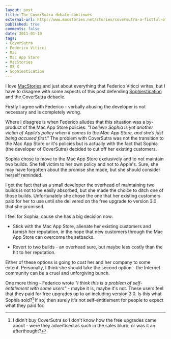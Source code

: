 ```yaml
---
layout: post
title: The CoverSutra debate continues
external-url: http://www.macstories.net/stories/coversutra-a-fistful-of-dollars/
published: true
comments: false
date: 2011-01-10
tags:
- CoverSutra
- Federico Viticci
- Mac
- Mac App Store
- MacStories
- OS X
- Sophiestication
---
```


I love [MacStories][] and just about everything that Federico Viticci writes, but I have to disagree with some aspects of this post defending [Sophiestication][] and the [CoverSutra][] debacle.

Firstly I agree with Federico - verbally abusing the developer is not necessary and is completely wrong.

Where I disagree is when Federico alludes that this situation was a by-product of the Mac App Store policies: *"I believe Sophia is yet another victim of Apple’s policy when it comes to the Mac App Store, and she’s just being accused first."* The problem with CoverSutra was not the transition to the Mac App Store or it's policies but is actually with the fact that Sophia (the developer of CoverSutra) decided to cut off her existing customers.

Sophia chose to move to the Mac App Store exclusively and to not maintain two builds. She fell victim to her own policy and not to Apple's. Sure, she may have forgotten about the promise she made, but she should consider herself reminded.

I get the fact that as a small developer the overhead of maintaining two builds is not to be easily absorbed, but she made the choice to ditch one of those builds. Unfortunately she chose the one that her existing customers paid for her to use until she delivered on the free upgrade to version 3.0 that she promised.

I feel for Sophia, cause she has a big decision now:


 * Stick with the Mac App Store, alienate her existing customers and tarnish her reputation, in the hope that new customers through the Mac App Store can overcome the setbacks.


 * Revert to two builds - an overhead sure, but maybe less costly than the hit to her reputation.

Either of these options is going to cost her and her company to some extent. Personally, I think she should take the second option - the Internet community can be a cruel and unforgiving bunch.

One more thing - Federico wrote *"I think this is a problem of self-entitlement with some users"* - maybe it is, maybe it's not. These users feel that they paid for free upgrades up to an including version 3.0. Is this what Sophia sold?[^1] If so, then surely it's not self-entitlement for people to expect what they paid for.

[MacStories]: http://www.macstories.net/ 
[Sophiestication]: http://www.sophiestication.com/
[CoverSutra]: http://www.sophiestication.com/coversutra/

[^1]: I didn't buy CoverSutra so I don't know how the free upgrades came about - were they advertised as such in the sales blurb, or was it an afterthought?
